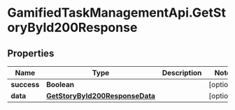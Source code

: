 # GamifiedTaskManagementApi.GetStoryById200Response

## Properties

Name | Type | Description | Notes
------------ | ------------- | ------------- | -------------
**success** | **Boolean** |  | [optional] 
**data** | [**GetStoryById200ResponseData**](GetStoryById200ResponseData.md) |  | [optional] 


